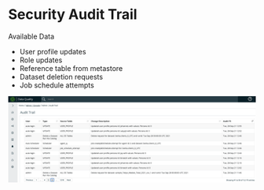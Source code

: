 # Security Audit Trail

Available Data

* User profile updates
* Role updates
* Reference table from metastore
* Dataset deletion requests
* Job schedule attempts

![](<../../.gitbook/assets/image (64).png>)
